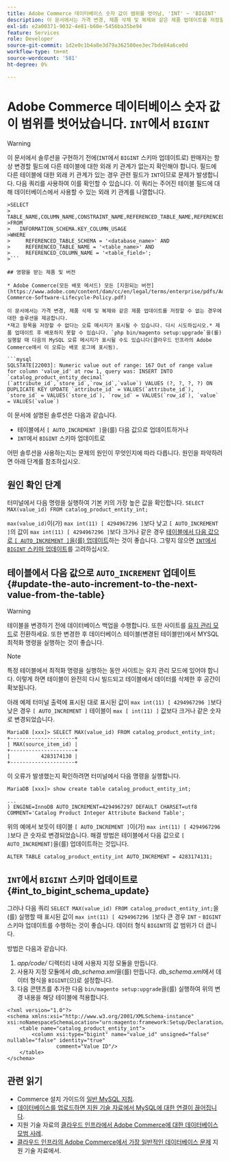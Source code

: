 ```yaml
---
title: Adobe Commerce 데이터베이스 숫자 값이 범위를 벗어남, 'INT' ~ 'BIGINT'
description: 이 문서에서는 가격 변경, 제품 삭제 및 복제와 같은 제품 업데이트를 저장할 수 없는 경우에 대한 솔루션을 제공합니다.
exl-id: e2a00371-9032-4e81-b60e-5456ba35be94
feature: Services
role: Developer
source-git-commit: 1d2e0c1b4a8e3d79a362500ee3ec7bde84a6ce0d
workflow-type: tm+mt
source-wordcount: '581'
ht-degree: 0%

---
```


# Adobe Commerce 데이터베이스 숫자 값이 범위를 벗어났습니다. `INT`에서 `BIGINT`

>[!WARNING]
>
>이 문서에서 솔루션을 구현하기 전에(`INT`에서 `BIGINT` 스키마 업데이트로) 판매자는 항상 변경할 필드에 다른 테이블에 대한 외래 키 관계가 없는지 확인해야 합니다. 필드에 다른 테이블에 대한 외래 키 관계가 있는 경우 관련 필드가 `INT`이므로 문제가 발생합니다. 다음 쿼리를 사용하여 이를 확인할 수 있습니다. 이 쿼리는 주어진 테이블 필드에 대해 데이터베이스에서 사용할 수 있는 외래 키 관계를 나열합니다.
>
```mysql
>SELECT 
>     TABLE_NAME,COLUMN_NAME,CONSTRAINT_NAME,REFERENCED_TABLE_NAME,REFERENCED_COLUMN_NAME
>FROM
>   INFORMATION_SCHEMA.KEY_COLUMN_USAGE
>WHERE
>     REFERENCED_TABLE_SCHEMA = '<database_name>' AND
>     REFERENCED_TABLE_NAME = '<table_name>' AND
>     REFERENCED_COLUMN_NAME = '<table_field>';
>```

## 영향을 받는 제품 및 버전

* Adobe Commerce(모든 배포 메서드) 모든 [지원되는 버전](https://www.adobe.com/content/dam/cc/en/legal/terms/enterprise/pdfs/Adobe-Commerce-Software-Lifecycle-Policy.pdf)

이 문서에서는 가격 변경, 제품 삭제 및 복제와 같은 제품 업데이트를 저장할 수 없는 경우에 대한 솔루션을 제공합니다.
*재고 항목을 저장할 수 없다는 오류 메시지가 표시될 수 있습니다. 다시 시도하십시오.* 제품 업데이트 후 배포하지 못할 수 있습니다. `php bin/magento setup:upgrade`을(를) 실행할 때 다음의 MySQL 오류 메시지가 표시될 수도 있습니다(클라우드 인프라의 Adobe Commerce에서 이 오류는 배포 로그에 표시됨).

```mysql
SQLSTATE[22003]: Numeric value out of range: 167 Out of range value for column 'value_id' at row 1, query was: INSERT INTO `catalog_product_entity_decimal` (`attribute_id`,`store_id`,`row_id`,`value`) VALUES (?, ?, ?, ?) ON DUPLICATE KEY UPDATE `attribute_id` = VALUES(`attribute_id`), `store_id` = VALUES(`store_id`), `row_id` = VALUES(`row_id`), `value` = VALUES(`value`)
```

이 문서에 설명된 솔루션은 다음과 같습니다.
* 테이블에서 `[ AUTO_INCREMENT ]`을(를) 다음 값으로 업데이트하거나
* `INT`에서 `BIGINT` 스키마 업데이트로

어떤 솔루션을 사용하는지는 문제의 원인이 무엇인지에 따라 다릅니다. 원인을 파악하려면 아래 단계를 참조하십시오.

## 원인 확인 단계


터미널에서 다음 명령을 실행하여 기본 키의 가장 높은 값을 확인합니다. `SELECT MAX(value_id) FROM catalog_product_entity_int;`

`max(value_id)`이(가) `max int(11) [ 4294967296 ]`보다 낮고 `[ AUTO_INCREMENT ]`의 값이 `max int(11) [ 4294967296 ]`보다 크거나 같은 경우 [테이블에서 다음 값으로 `[ AUTO_INCREMENT ]`을(를) 업데이트](#update-the-auto-increment-to-the-next-value-from-the-table)하는 것이 좋습니다. 그렇지 않으면 [`INT`에서 `BIGINT` 스키마 업데이트](#int_to_bigint_schema_update)를 고려하십시오.

## 테이블에서 다음 값으로 `AUTO_INCREMENT` 업데이트 {#update-the-auto-increment-to-the-next-value-from-the-table}

>[!WARNING]
>
>테이블을 변경하기 전에 데이터베이스 백업을 수행합니다. 또한 사이트를 [유지 관리 모드](https://experienceleague.adobe.com/docs/commerce-operations/configuration-guide/setup/application-modes.html#maintenance-mode)로 전환하세요. 또한 변경한 후 데이터베이스 테이블(변경된 테이블만)에서 MYSQL 최적화 명령을 실행하는 것이 좋습니다.

>[!NOTE]
>
>특정 테이블에서 최적화 명령을 실행하는 동안 사이트는 유지 관리 모드에 있어야 합니다. 이렇게 하면 테이블이 완전히 다시 빌드되고 테이블에서 데이터를 삭제한 후 공간이 확보됩니다.

아래 예제 터미널 출력에 표시된 대로 표시된 값이 `max int(11) [ 4294967296 ]`보다 낮은 경우 `[ AUTO_INCREMENT ]` 테이블이 `max [ int(11) ]` 값보다 크거나 같은 숫자로 변경되었습니다.

```mariadb
MariaDB [xxx]> SELECT MAX(value_id) FROM catalog_product_entity_int;
+---------------------+
| MAX(source_item_id) |
+---------------------+
|          4283174130 |
+---------------------+
```

이 오류가 발생했는지 확인하려면 터미널에서 다음 명령을 실행합니다.

```
MariaDB [xxx]> show create table catalog_product_entity_int;

...
) ENGINE=InnoDB AUTO_INCREMENT=4294967297 DEFAULT CHARSET=utf8 COMMENT='Catalog Product Integer Attribute Backend Table';
```

위의 예에서 보듯이 테이블 `[ AUTO_INCREMENT ]`이(가) `max int(11) [ 4294967296 ]`보다 큰 숫자로 변경되었습니다. 해결 방법은 테이블에서 다음 값으로 `[ AUTO_INCREMENT]`을(를) 업데이트하는 것입니다.

```
ALTER TABLE catalog_product_entity_int AUTO_INCREMENT = 4283174131;
```

## `INT`에서 `BIGINT` 스키마 업데이트로 {#int_to_bigint_schema_update}

그러나 다음 쿼리 `SELECT MAX(value_id) FROM catalog_product_entity_int;`을(를) 실행할 때 표시된 값이 `max int(11) [ 4294967296 ]`보다 큰 경우 `INT` - `BIGINT` 스키마 업데이트를 수행하는 것이 좋습니다. 데이터 형식 `BIGINT`의 값 범위가 더 큽니다.

방법은 다음과 같습니다.

1. *app/code/* 디렉터리 내에 사용자 지정 모듈을 만듭니다.
1. 사용자 지정 모듈에서 *db_schema.xml*&#x200B;을(를) 만듭니다. *db_schema.xml*&#x200B;에서 데이터 형식을 `BIGINT`(으)로 설정합니다.
1. 다음 콘텐츠를 추가한 다음 `bin/magento setup:upgrade`을(를) 실행하여 위의 변경 내용을 해당 테이블에 적용합니다.

```
<?xml version="1.0"?>
<schema xmlns:xsi="http://www.w3.org/2001/XMLSchema-instance" xsi:noNamespaceSchemaLocation="urn:magento:framework:Setup/Declaration/Schema/etc/schema.xsd">
    <table name="catalog_product_entity_int">
        <column xsi:type="bigint" name="value_id" unsigned="false" nullable="false" identity="true"
                comment="Value ID"/>
    </table>
</schema>
```


## 관련 읽기

* Commerce 설치 가이드의 [일반 MySQL 지침](https://experienceleague.adobe.com/docs/commerce-operations/installation-guide/prerequisites/database-server/mysql.html).
* [데이터베이스를 업로드하면 지원 기술 자료에서 MySQL에 대한 연결이 끊어집니다](https://experienceleague.adobe.com/docs/commerce-knowledge-base/kb/troubleshooting/database/database-upload-loses-connection-to-mysql.html).
* 지원 기술 자료의 [클라우드 인프라에서 Adobe Commerce에 대한 데이터베이스 모범 사례](https://experienceleague.adobe.com/docs/commerce-knowledge-base/kb/best-practices/database/database-best-practices-for-magento-commerce-cloud.html).
* [클라우드 인프라의 Adobe Commerce에서 가장 일반적인 데이터베이스 문제](https://experienceleague.adobe.com/docs/commerce-knowledge-base/kb/best-practices/database/most-common-database-issues-in-magento-commerce-cloud.html) 지원 기술 자료에서.
